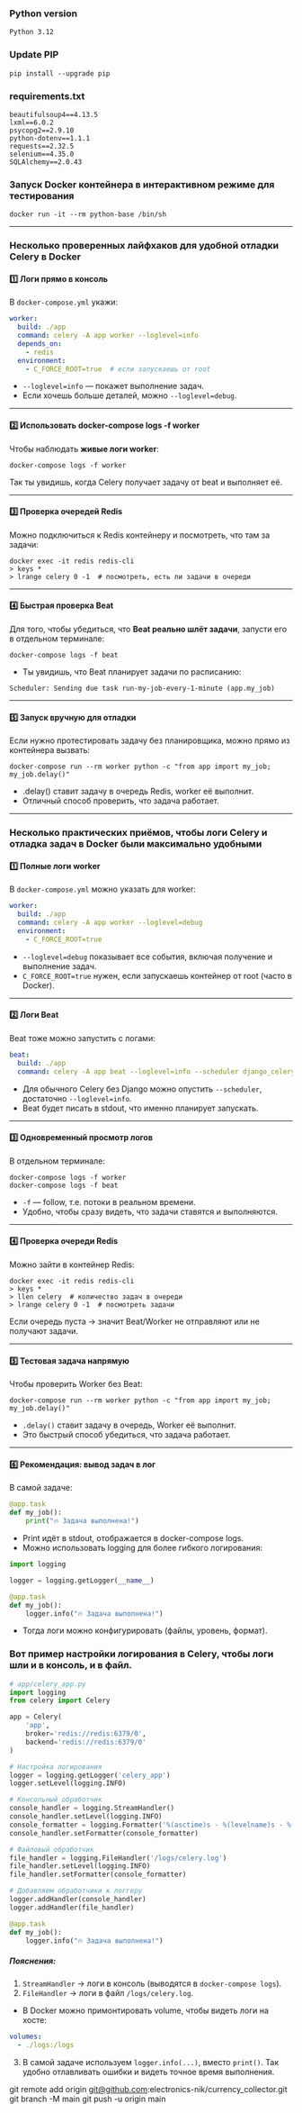 

### Python version
```
Python 3.12
```

### Update PIP
```shell
pip install --upgrade pip
```

### requirements.txt
```
beautifulsoup4==4.13.5
lxml==6.0.2
psycopg2==2.9.10
python-dotenv==1.1.1
requests==2.32.5
selenium==4.35.0
SQLAlchemy==2.0.43
```

### Запуск Docker контейнера в интерактивном режиме для тестирования
```shell
docker run -it --rm python-base /bin/sh
```

---

### Несколько проверенных лайфхаков для удобной отладки Celery в Docker
#### 1️⃣ Логи прямо в консоль

В `docker-compose.yml` укажи:

```yaml
worker:
  build: ./app
  command: celery -A app worker --loglevel=info
  depends_on:
    - redis
  environment:
    - C_FORCE_ROOT=true  # если запускаешь от root
```

- `--loglevel=info` — покажет выполнение задач.
- Если хочешь больше деталей, можно `--loglevel=debug`.

---

#### 2️⃣ Использовать docker-compose logs -f worker

Чтобы наблюдать __живые логи worker__:

```shell
docker-compose logs -f worker
```
Так ты увидишь, когда Celery получает задачу от beat и выполняет её.

---

#### 3️⃣ Проверка очередей Redis

Можно подключиться к Redis контейнеру и посмотреть, что там за задачи:
```shell
docker exec -it redis redis-cli
> keys *
> lrange celery 0 -1  # посмотреть, есть ли задачи в очереди
```

---

#### 4️⃣ Быстрая проверка Beat

Для того, чтобы убедиться, что __Beat реально шлёт задачи__, запусти его в отдельном терминале:
```shell
docker-compose logs -f beat
```
- Ты увидишь, что Beat планирует задачи по расписанию:
```arduino
Scheduler: Sending due task run-my-job-every-1-minute (app.my_job)
```

---

#### 5️⃣ Запуск вручную для отладки

Если нужно протестировать задачу без планировщика, можно прямо из контейнера вызвать:
```shell
docker-compose run --rm worker python -c "from app import my_job; my_job.delay()"
```
- .delay() ставит задачу в очередь Redis, worker её выполнит.
- Отличный способ проверить, что задача работает.

---

### Несколько практических приёмов, чтобы логи Celery и отладка задач в Docker были максимально удобными

#### 1️⃣ Полные логи worker

В `docker-compose.yml` можно указать для worker:

```yaml
worker:
  build: ./app
  command: celery -A app worker --loglevel=debug
  environment:
    - C_FORCE_ROOT=true
```
- `--loglevel=debug` показывает все события, включая получение и выполнение задач.
- `C_FORCE_ROOT=true` нужен, если запускаешь контейнер от root (часто в Docker).

---

#### 2️⃣ Логи Beat

Beat тоже можно запустить с логами:

```yaml
beat:
  build: ./app
  command: celery -A app beat --loglevel=info --scheduler django_celery_beat.schedulers:DatabaseScheduler
```
- Для обычного Celery без Django можно опустить `--scheduler`, достаточно `--loglevel=info`.
- Beat будет писать в stdout, что именно планирует запускать.

---

#### 3️⃣ Одновременный просмотр логов

В отдельном терминале:

```shell
docker-compose logs -f worker
docker-compose logs -f beat
```

- `-f` — follow, т.е. потоки в реальном времени.
- Удобно, чтобы сразу видеть, что задачи ставятся и выполняются.

---

#### 4️⃣ Проверка очереди Redis

Можно зайти в контейнер Redis:

```shell
docker exec -it redis redis-cli
> keys *
> llen celery  # количество задач в очереди
> lrange celery 0 -1  # посмотреть задачи
```

Если очередь пуста → значит Beat/Worker не отправляют или не получают задачи.

---

#### 5️⃣ Тестовая задача напрямую

Чтобы проверить Worker без Beat:

```shell
docker-compose run --rm worker python -c "from app import my_job; my_job.delay()"
```
- `.delay()` ставит задачу в очередь, Worker её выполнит.
- Это быстрый способ убедиться, что задача работает.

---

#### 6️⃣ Рекомендация: вывод задач в лог

В самой задаче:

```python
@app.task
def my_job():
    print("🔥 Задача выполнена!")
```
- Print идёт в stdout, отображается в docker-compose logs.
- Можно использовать logging для более гибкого логирования:
```python
import logging

logger = logging.getLogger(__name__)

@app.task
def my_job():
    logger.info("🔥 Задача выполнена!")
```
- Тогда логи можно конфигурировать (файлы, уровень, формат).

### Вот пример настройки логирования в Celery, чтобы логи шли и в консоль, и в файл.

```python
# app/celery_app.py
import logging
from celery import Celery

app = Celery(
    'app',
    broker='redis://redis:6379/0',
    backend='redis://redis:6379/0'
)

# Настройка логирования
logger = logging.getLogger('celery_app')
logger.setLevel(logging.INFO)

# Консольный обработчик
console_handler = logging.StreamHandler()
console_handler.setLevel(logging.INFO)
console_formatter = logging.Formatter('%(asctime)s - %(levelname)s - %(message)s')
console_handler.setFormatter(console_formatter)

# Файловый обработчик
file_handler = logging.FileHandler('/logs/celery.log')
file_handler.setLevel(logging.INFO)
file_handler.setFormatter(console_formatter)

# Добавляем обработчики к логгеру
logger.addHandler(console_handler)
logger.addHandler(file_handler)

@app.task
def my_job():
    logger.info("🔥 Задача выполнена!")
```

##### Пояснения:
1. `StreamHandler` → логи в консоль (выводятся в `docker-compose logs`).
2. `FileHandler` → логи в файл `/logs/celery.log`.

- В Docker можно примонтировать volume, чтобы видеть логи на хосте:

```yaml
volumes:
  - ./logs:/logs
```

3. В самой задаче используем `logger.info(...)`, вместо `print()`. Так удобно отлавливать ошибки 
и видеть точное время выполнения.



git remote add origin git@github.com:electronics-nik/currency_collector.git
git branch -M main
git push -u origin main
